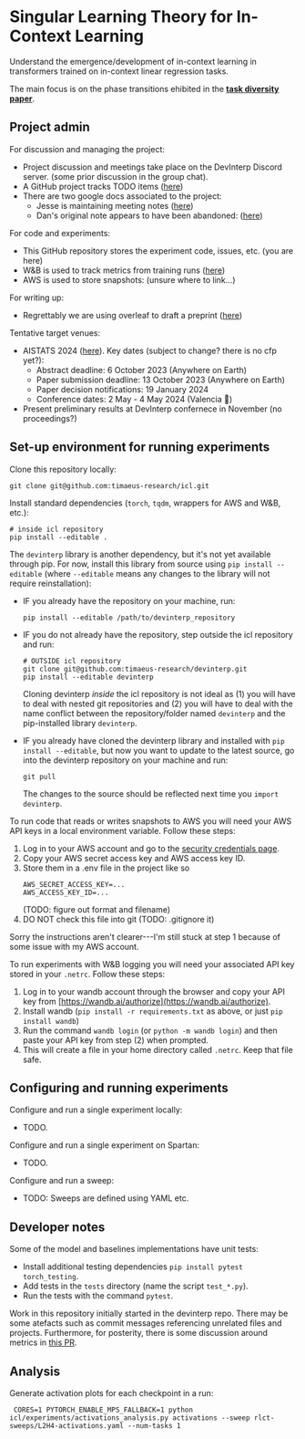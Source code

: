 Singular Learning Theory for In-Context Learning
================================================

Understand the emergence/development of in-context learning in transformers
trained on in-context linear regression tasks.

The main focus is on the phase transitions ehibited in the
[**task diversity paper**](https://arxiv.org/abs/2306.15063).

Project admin
-------------

For discussion and managing the project:

* Project discussion and meetings take place on the DevInterp Discord server.
  (some prior discussion in the group chat).
* A GitHub project tracks TODO items
  ([here](https://github.com/orgs/timaeus-research/projects/2/views/3))
* There are two google docs associated to the project:
  * Jesse is maintaining meeting notes
    ([here](https://docs.google.com/document/d/1yQmCNlIql18TYX--9CAgmI1kxcnVe1kpymadifK6wy4/edit))
  * Dan's original note appears to have been abandoned:
    ([here](https://docs.google.com/document/d/1S4kBVFhlQBVRrdMrhRZz_4BS5N2_ef9HA051rKM7nCE/edit))

For code and experiments:

* This GitHub repository stores the experiment code, issues, etc.
  (you are here)
* W&B is used to track metrics from training runs
  ([here](https://wandb.ai/devinterp/icl))
* AWS is used to store snapshots:
  (unsure where to link...)

For writing up:

* Regrettably we are using overleaf to draft a preprint
  ([here](https://www.overleaf.com/project/64ee6fc2297aa3dfc799310a))

Tentative target venues:

* AISTATS 2024 ([here](http://aistats.org/aistats2024/)).
  Key dates (subject to change? there is no cfp yet?):
  * Abstract deadline:               6 October 2023 (Anywhere on Earth)
  * Paper submission deadline:      13 October 2023 (Anywhere on Earth)
  * Paper decision notifications:   19 January 2024
  * Conference dates:                2 May - 4 May 2024 (Valencia 💪)
* Present preliminary results at DevInterp confernece in November
  (no proceedings?)


Set-up environment for running experiments
------------------------------------------

Clone this repository locally:

```
git clone git@github.com:timaeus-research/icl.git
```

Install standard dependencies (`torch`, `tqdm`, wrappers for AWS and W&B,
etc.):

```
# inside icl repository
pip install --editable .
```

The `devinterp` library is another dependency, but it's not yet available
through pip.
For now, install this library from source using `pip install --editable`
(where `--editable` means any changes to the library will not require
reinstallation):

* IF you already have the repository on your machine, run:
  ```
  pip install --editable /path/to/devinterp_repository
  ```

* IF you do not already have the repository, step outside the icl repository
  and run:
  ```
  # OUTSIDE icl repository
  git clone git@github.com:timaeus-research/devinterp.git
  pip install --editable devinterp
  ```
  Cloning devinterp *inside* the icl repository is not ideal as (1) you will
  have to deal with nested git repositories and (2) you will have to deal
  with the name conflict between the repository/folder named `devinterp` and
  the pip-installed library `devinterp`.

* IF you already have cloned the devinterp library and installed with
  `pip install --editable`, but now you want to update to the latest source,
  go into the devinterp repository on your machine and run:
  ```
  git pull
  ```
  The changes to the source should be reflected next time you
  `import devinterp`.

To run code that reads or writes snapshots to AWS you will need your AWS API
keys in a local environment variable. Follow these steps:

1. Log in to your AWS account and go to the
   [security credentials page](https://us-east-1.console.aws.amazon.com/iamv2/home#/security_credentials).
2. Copy your AWS secret access key and AWS access key ID.
3. Store them in a .env file in the project like so
   ```
   AWS_SECRET_ACCESS_KEY=...
   AWS_ACCESS_KEY_ID=...
   ```
   (TODO: figure out format and filename)
4. DO NOT check this file into git
   (TODO: .gitignore it)

Sorry the instructions aren't clearer---I'm still stuck at step 1 because of
some issue with my AWS account.

To run experiments with W&B logging you will need your associated API key
stored in your `.netrc`. Follow these steps:

1. Log in to your wandb account through the browser and copy your API
   key from [https://wandb.ai/authorize](https://wandb.ai/authorize).
2. Install wandb (`pip install -r requirements.txt` as above, or just
   `pip install wandb`)
3. Run the command `wandb login` (or `python -m wandb login`) and then
   paste your API key from step (2) when prompted.
4. This will create a file in your home directory called `.netrc`.
   Keep that file safe.

Configuring and running experiments
-----------------------------------

Configure and run a single experiment locally:

* TODO.

Configure and run a single experiment on Spartan:

* TODO.

Configure and run a sweep:

* TODO: Sweeps are defined using YAML etc.


Developer notes
---------------

Some of the model and baselines implementations have unit tests:

* Install additional testing dependencies `pip install pytest torch_testing`.
* Add tests in the `tests` directory (name the script `test_*.py`).
* Run the tests with the command `pytest`.


Work in this repository initially started in the devinterp repo. There may be
some atefacts such as commit messages referencing unrelated files and
projects.
Furthermore, for posterity, there is some discussion around metrics in
[this PR](https://github.com/timaeus-research/devinterp/pull/2).


Analysis
--------


Generate activation plots for each checkpoint in a run:

```
 CORES=1 PYTORCH_ENABLE_MPS_FALLBACK=1 python icl/experiments/activations_analysis.py activations --sweep rlct-sweeps/L2H4-activations.yaml --num-tasks 1 
```

